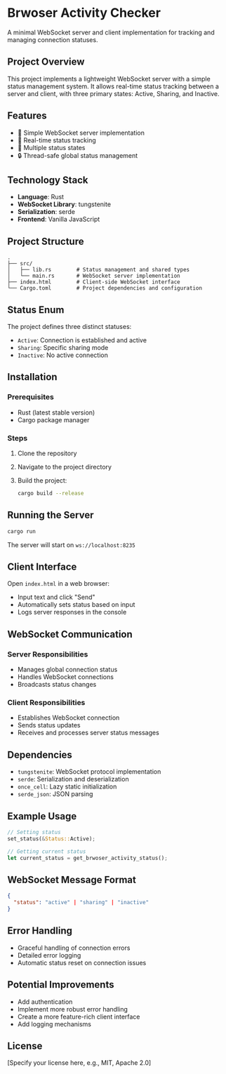 # Brwoser Activity Checker

A minimal WebSocket server and client implementation for tracking and managing connection statuses.

## Project Overview

This project implements a lightweight WebSocket server with a simple status management system. It allows real-time status tracking between a server and client, with three primary states: Active, Sharing, and Inactive.

## Features

- 🚀 Simple WebSocket server implementation
- 🔄 Real-time status tracking
- 📡 Multiple status states
- 🔒 Thread-safe global status management

## Technology Stack

- **Language**: Rust
- **WebSocket Library**: tungstenite
- **Serialization**: serde
- **Frontend**: Vanilla JavaScript

## Project Structure

```tree
.
├── src/
│   ├── lib.rs        # Status management and shared types
│   └── main.rs       # WebSocket server implementation
├── index.html        # Client-side WebSocket interface
└── Cargo.toml        # Project dependencies and configuration
```

## Status Enum

The project defines three distinct statuses:

- `Active`: Connection is established and active
- `Sharing`: Specific sharing mode
- `Inactive`: No active connection

## Installation

### Prerequisites

- Rust (latest stable version)
- Cargo package manager

### Steps

1. Clone the repository
2. Navigate to the project directory
3. Build the project:

   ```bash
   cargo build --release
   ```

## Running the Server

```bash
cargo run
```

The server will start on `ws://localhost:8235`

## Client Interface

Open `index.html` in a web browser:

- Input text and click "Send"
- Automatically sets status based on input
- Logs server responses in the console

## WebSocket Communication

### Server Responsibilities

- Manages global connection status
- Handles WebSocket connections
- Broadcasts status changes

### Client Responsibilities

- Establishes WebSocket connection
- Sends status updates
- Receives and processes server status messages

## Dependencies

- `tungstenite`: WebSocket protocol implementation
- `serde`: Serialization and deserialization
- `once_cell`: Lazy static initialization
- `serde_json`: JSON parsing

## Example Usage

```rust
// Setting status
set_status(&Status::Active);

// Getting current status
let current_status = get_brwoser_activity_status();
```

## WebSocket Message Format

```json
{
  "status": "active" | "sharing" | "inactive"
}
```

## Error Handling

- Graceful handling of connection errors
- Detailed error logging
- Automatic status reset on connection issues

## Potential Improvements

- Add authentication
- Implement more robust error handling
- Create a more feature-rich client interface
- Add logging mechanisms

## License

[Specify your license here, e.g., MIT, Apache 2.0]
